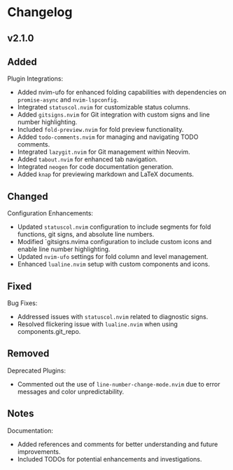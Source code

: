 

# Changelog

## v2.1.0

## Added

Plugin Integrations:
- Added nvim-ufo for enhanced folding capabilities with dependencies on `promise-async` and `nvim-lspconfig`.
- Integrated `statuscol.nvim` for customizable status columns.
- Added `gitsigns.nvim` for Git integration with custom signs and line number highlighting.
- Included `fold-preview.nvim` for fold preview functionality.
- Added `todo-comments.nvim` for managing and navigating TODO comments.
- Integrated `lazygit.nvim` for Git management within Neovim.
- Added `tabout.nvim` for enhanced tab navigation.
- Integrated `neogen` for code documentation generation.
- Added `knap` for previewing markdown and LaTeX documents.

## Changed

Configuration Enhancements:
- Updated `statuscol.nvim` configuration to include segments for fold functions, git signs, and absolute line numbers.
- Modified `gitsigns.nvima configuration to include custom icons and enable line number highlighting.
- Updated `nvim-ufo` settings for fold column and level management.
- Enhanced `lualine.nvim` setup with custom components and icons.

## Fixed

Bug Fixes:
- Addressed issues with `statuscol.nvim` related to diagnostic signs.
- Resolved flickering issue with `lualine.nvim` when using components.git_repo.

## Removed

Deprecated Plugins:
- Commented out the use of `line-number-change-mode.nvim` due to error messages and color unpredictability.

## Notes

Documentation:
- Added references and comments for better understanding and future improvements.
- Included TODOs for potential enhancements and investigations.
